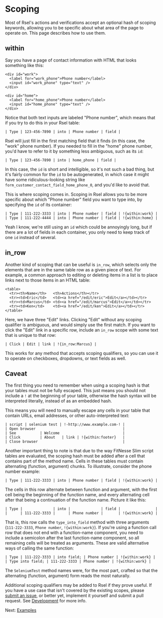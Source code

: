 Scoping
=======

Most of Rsel's actions and verifications accept an optional hash of scoping
keywords, allowing you to be specific about what area of the page to operate
on. This page describes how to use them.


within
------

Say you have a page of contact information with HTML that looks something like
this:

    <div id="work">
      <label for="work_phone">Phone number</label>
      <input id="work_phone" type="text" />
    </div>

    <div id="home">
      <label for="home_phone">Phone number</label>
      <input id="home_phone" type="text" />
    </div>

Notice that both text inputs are labeled "Phone number", which means that if
you try to do this in your Rsel table:

    | Type | 123-456-7890 | into | Phone number | field |

Rsel will just fill in the first matching field that it finds (in this case,
the "work" phone number). If you needed to fill in the "home" phone number,
you'd have to refer to it by something less ambiguous, such as its `id`:

    | Type | 123-456-7890 | into | home_phone | field |

In this case, the `id` is short and intelligible, so it's not such a bad thing,
but it's fairly common for the `id` to be autogenerated, in which case it might
have some ridiculous-looking string like `form_customer_contact_field_home_phone_0`,
and you'd like to avoid that.

This is where scoping comes in. Scoping in Rsel allows you to be more specific
about which "Phone number" field you want to type into, by specifying the `id`
of its container:

    | Type | 111-222-3333 | into | Phone number | field | !{within:work} |
    | Type | 111-222-4444 | into | Phone number | field | !{within:home} |

Yeah I know, we're still using an `id` which could be annoyingly long, but if
there are a lot of fields in each container, you only need to keep track of one
`id` instead of several.


in_row
------

Another kind of scoping that can be useful is `in_row`, which selects only the
elements that are in the same table row as a given piece of text. For example,
a common approach to editing or deleting items in a list is to place links next
to those items in an HTML table:

    <table>
      <tr><th>Name</th>   <th>Actions</th></tr>
      <tr><td>Eric</td>   <td><a href="/edit/eric">Edit</a></td></tr>
      <tr><td>Marcus</td> <td><a href="/edit/marcus">Edit</a></td></tr>
      <tr><td>Ken</td>    <td><a href="/edit/ken">Edit</a></td></tr>
    </table>

Here, we have three "Edit" links. Clicking "Edit" without any scoping qualifier
is ambiguous, and would simply use the first match. If you want to click the
"Edit" link in a specific row, include an `in_row` scope with some text that is
unique to that row:

    | Click | Edit | link | !{in_row:Marcus} |

This works for any method that accepts scoping qualifiers, so you can use it to
operate on checkboxes, dropdowns, or text fields as well.


Caveat
------

The first thing you need to remember when using a scoping hash is that your tables
must not be fully escaped. This just means you should not include a `!` at the
beginning of your table, otherwise the hash syntax will be interpreted
literally, instead of as an embedded hash.

This means you will need to manually escape any cells in your table that
contain URLs, email addresses, or other auto-interpreted text:

    | script | selenium test | !-http://www.example.com-! |
    | Open browser                                        |
    | See           | Welcome                             |
    | Click         | About   | link | !{within:footer}   |
    | Close browser                                       |

Another important thing to note is that due to the way FitNesse Slim script
tables are evaluated, the scoping hash must be added after a cell that contains
part of the method name. Cells in these tables must contain alternating
(function, argument) chunks. To illustrate, consider the phone number example:

    | Type | 111-222-3333 | into | Phone number | field | !{within:work} |

The cells in this row alternate between function and argument, with the first
cell being the beginning of the function name, and every alternating cell after
that being a continuation of the function name. Picture it like this:

    | Type |              | into |              | field |                |
    |      | 111-222-3333 |      | Phone number |       | !{within:work} |

That is, this row calls the `type_into_field` method with three arguments
(`111-222-3333`, `Phone number`, `!{within:work}`). If you're using a function
call row that does not end with a function-name component, you need to include
a semicolon after the last function-name component, so all remaining cells will
be treated as arguments. These are valid alternative ways of calling the same function:

    | Type | 111-222-3333 | into field; | Phone number | !{within:work} |
    | Type into field; | 111-222-3333 | Phone number | !{within:work} |

The `SeleniumTest` method names were, for the most part, crafted so that the
alternating (function, argument) form reads the most naturally.

Additional scoping qualifiers may be added to Rsel if they prove useful. If you
have a use case that isn't covered by the existing scopes, please [submit an
issue](http://github.com/a-e/rsel/issues), or better yet, implement it yourself
and submit a pull request. See [Development](development.md) for more info.

Next: [Examples](examples.md)

